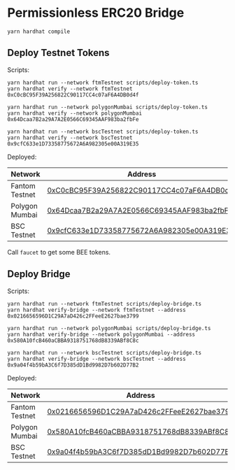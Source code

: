 # Permissionless ERC20 Bridge

```
yarn hardhat compile
```

## Deploy Testnet Tokens

Scripts:

```
yarn hardhat run --network ftmTestnet scripts/deploy-token.ts
yarn hardhat verify --network ftmTestnet 0xC0cBC95F39A256822C90117CC4c07aF6A4DB0d4f

yarn hardhat run --network polygonMumbai scripts/deploy-token.ts
yarn hardhat verify --network polygonMumbai 0x64Dcaa7B2a29A7A2E0566C69345AAF983ba2fbFe

yarn hardhat run --network bscTestnet scripts/deploy-token.ts
yarn hardhat verify --network bscTestnet 0x9cfC633e1D73358775672A6A982305e00A319E35
```

Deployed:

| Network        | Address                                                                                                                              |
| -------------- | ------------------------------------------------------------------------------------------------------------------------------------ |
| Fantom Testnet | [0xC0cBC95F39A256822C90117CC4c07aF6A4DB0d4f](https://testnet.ftmscan.com/address/0xC0cBC95F39A256822C90117CC4c07aF6A4DB0d4f#code)    |
| Polygon Mumbai | [0x64Dcaa7B2a29A7A2E0566C69345AAF983ba2fbFe](https://mumbai.polygonscan.com/address/0x64Dcaa7B2a29A7A2E0566C69345AAF983ba2fbFe#code) |
| BSC Testnet    | [0x9cfC633e1D73358775672A6A982305e00A319E35](https://testnet.bscscan.com/address/0x9cfC633e1D73358775672A6A982305e00A319E35#code)    |

Call `faucet` to get some BEE tokens.

## Deploy Bridge

Scripts:

```
yarn hardhat run --network ftmTestnet scripts/deploy-bridge.ts
yarn hardhat verify-bridge --network ftmTestnet --address 0x0216656596D1C29A7aD426c2FFeeE2627bae3799

yarn hardhat run --network polygonMumbai scripts/deploy-bridge.ts
yarn hardhat verify-bridge --network polygonMumbai --address 0x580A10fcB460aCBBA9318751768dB8339ABf8C8c

yarn hardhat run --network bscTestnet scripts/deploy-bridge.ts
yarn hardhat verify-bridge --network bscTestnet --address 0x9a04f4b59bA3C6f7D385dD1Bd9982D7b602D77B2
```

Deployed:

| Network        | Address                                                                                                                              |
| -------------- | ------------------------------------------------------------------------------------------------------------------------------------ |
| Fantom Testnet | [0x0216656596D1C29A7aD426c2FFeeE2627bae3799](https://testnet.ftmscan.com/address/0x0216656596D1C29A7aD426c2FFeeE2627bae3799#code)    |
| Polygon Mumbai | [0x580A10fcB460aCBBA9318751768dB8339ABf8C8c](https://mumbai.polygonscan.com/address/0x580A10fcB460aCBBA9318751768dB8339ABf8C8c#code) |
| BSC Testnet    | [0x9a04f4b59bA3C6f7D385dD1Bd9982D7b602D77B2](https://testnet.bscscan.com/address/0x9a04f4b59bA3C6f7D385dD1Bd9982D7b602D77B2#code)    |
